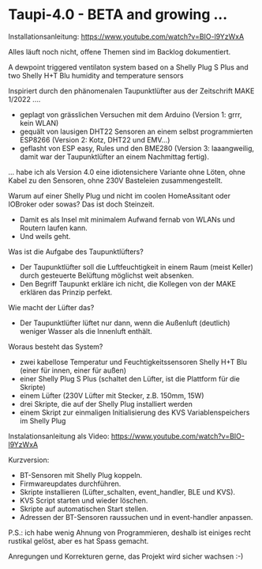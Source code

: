 # Taupi-4.0 - BETA and growing ...
Installationsanleitung: 
https://www.youtube.com/watch?v=BIO-l9YzWxA

Alles läuft noch nicht, offene Themen sind im Backlog dokumentiert.

A dewpoint triggered ventilaton system based on a Shelly Plug S Plus and two Shelly H+T Blu humidity and temperature sensors 

Inspiriert durch den phänomenalen Taupunktlüfter aus der Zeitschrift MAKE 1/2022 ....
- geplagt von grässlichen Versuchen mit dem Arduino (Version 1: grrr, kein WLAN)
- gequält von lausigen DHT22 Sensoren an einem selbst programmierten ESP8266 (Version 2: Kotz, DHT22 und EMV...)
- geflasht von ESP easy, Rules und den BME280 (Version 3: laaangweilig, damit war der Taupunktlüfter an einem Nachmittag fertig).
  
... habe ich als Version 4.0 eine idiotensichere Variante ohne Löten, ohne Kabel zu den Sensoren, ohne 230V Basteleien zusammengestellt.

Warum auf einer Shelly Plug und nicht im coolen HomeAssitant oder IOBroker oder sowas? Das ist doch Steinzeit.

- Damit es als Insel mit minimalem Aufwand fernab von WLANs und Routern laufen kann. 
- Und weils geht.

Was ist die Aufgabe des Taupunktlüfters?

- Der Taupunktlüfter soll die Luftfeuchtigkeit in einem Raum (meist Keller) durch gesteuerte Belüftung möglichst weit absenken.
- Den Begriff Taupunkt erkläre ich nicht, die Kollegen von der MAKE erklären das Prinzip perfekt.

Wie macht der Lüfter das? 

- Der Taupunktlüfter lüftet nur dann, wenn die Außenluft (deutlich) weniger Wasser als die Innenluft enthält.

Woraus besteht das System?

  - zwei kabellose Temperatur und Feuchtigkeitssensoren Shelly H+T Blu (einer für innen, einer für außen)
  - einer Shelly Plug S Plus (schaltet den Lüfter, ist die Plattform für die Skripte)
  - einem Lüfter (230V Lüfter mit Stecker, z.B. 150mm, 15W)
  - drei Skripte, die auf der Shelly Plug installiert werden
  - einem Skript zur einmaligen Initialisierung des KVS Variablenspeichers im Shelly Plug

Instalationsanleitung als Video:
https://www.youtube.com/watch?v=BIO-l9YzWxA

Kurzversion: 
- BT-Sensoren mit Shelly Plug koppeln.
- Firmwareupdates durchführen. 
- Skripte installieren (Lüfter_schalten, event_handler, BLE und KVS). 
- KVS Script starten und wieder löschen.
- Skripte auf automatischen Start stellen.
- Adressen der BT-Sensoren raussuchen und in event-handler anpassen.

P.S.: ich habe wenig Ahnung von Programmieren, deshalb ist einiges recht rustikal gelöst, aber es hat Spass gemacht.

Anregungen und Korrekturen gerne, das Projekt wird sicher wachsen :-)

